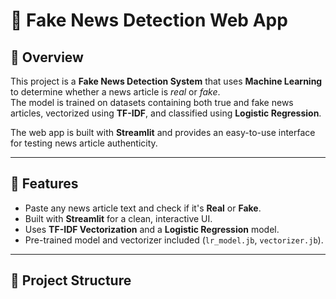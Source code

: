 # 📰 Fake News Detection Web App

## 📌 Overview
This project is a **Fake News Detection System** that uses **Machine Learning** to determine whether a news article is *real* or *fake*.  
The model is trained on datasets containing both true and fake news articles, vectorized using **TF-IDF**, and classified using **Logistic Regression**.

The web app is built with **Streamlit** and provides an easy-to-use interface for testing news article authenticity.

---

## 🚀 Features
- Paste any news article text and check if it's **Real** or **Fake**.
- Built with **Streamlit** for a clean, interactive UI.
- Uses **TF-IDF Vectorization** and a **Logistic Regression** model.
- Pre-trained model and vectorizer included (`lr_model.jb`, `vectorizer.jb`).

---

## 📂 Project Structure

